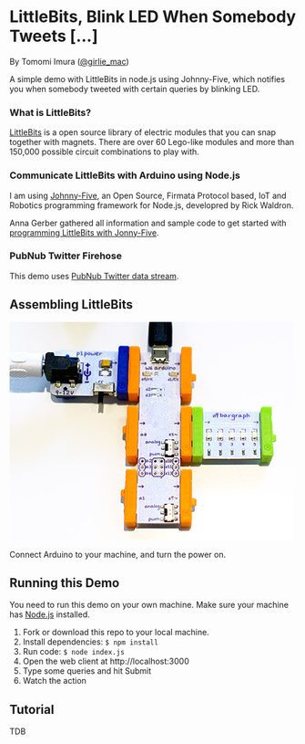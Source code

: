 # LittleBits, Blink LED When Somebody Tweets [...]

By Tomomi Imura ([@girlie_mac][twitter])

A simple demo with LittleBits in node.js using Johnny-Five, which notifies you when somebody tweeted with certain queries by blinking LED.

### What is LittleBits?

[LittleBits][littlebits] is a open source library of electric modules that you can snap together with magnets. There are over 60 Lego-like modules and more than 150,000 possible circuit combinations to play with.

### Communicate LittleBits with Arduino using Node.js

I am using [Johnny-Five][j5], an Open Source, Firmata Protocol based, IoT and Robotics programming framework for Node.js, developred by Rick Waldron.

Anna Gerber gathered all information and sample code to get started with [programming LittleBits with Jonny-Five][anna].

### PubNub Twitter Firehose

This demo uses [PubNub Twitter data stream][firehose].


## Assembling LittleBits

![image](circuit.jpg)

Connect Arduino to your machine, and turn the power on.


## Running this Demo

You need to run this demo on your own machine. Make sure your machine has [Node.js][node] installed.

1. Fork or download this repo to your local machine.
2. Install dependencies: `$ npm install`
3. Run code: `$ node index.js`
4. Open the web client at http://localhost:3000
5. Type some queries and hit Submit
6. Watch the action


## Tutorial

TDB
 

[twitter]: http://twitter.com/girlie_mac
[j5]: https://github.com/rwaldron/johnny-five
[anna]: https://github.com/AnnaGerber/little-bits-js
[littlebits]: http://littlebits.cc/
[node]: https://nodejs.org/
[firehose]: http://www.pubnub.com/developers/data-streams/twitter-stream
